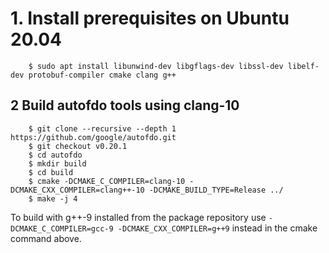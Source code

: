 
# 1. Install prerequisites on Ubuntu 20.04

```
    $ sudo apt install libunwind-dev libgflags-dev libssl-dev libelf-dev protobuf-compiler cmake clang g++
```

## 2 Build autofdo tools using clang-10

```
    $ git clone --recursive --depth 1 https://github.com/google/autofdo.git
    $ git checkout v0.20.1
    $ cd autofdo
    $ mkdir build
    $ cd build 
    $ cmake -DCMAKE_C_COMPILER=clang-10 -DCMAKE_CXX_COMPILER=clang++-10 -DCMAKE_BUILD_TYPE=Release ../
    $ make -j 4
```
To build with g++-9 installed from the package repository use `-DCMAKE_C_COMPILER=gcc-9 -DCMAKE_CXX_COMPILER=g++9` instead in the cmake command above.
